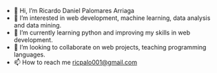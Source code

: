 - 👋 Hi, I’m Ricardo Daniel Palomares Arriaga
- 👀 I’m interested in web development, machine learning, data analysis and data mining.
- 🌱 I’m currently learning python and improving my skills in web development.
- 💞️ I’m looking to collaborate on web projects, teaching programming languages.
- 📫 How to reach me 
      ricpalo001@gmail.com

<!---
Ricpalo/Ricpalo is a ✨ special ✨ repository because its `README.md` (this file) appears on your GitHub profile.
You can click the Preview link to take a look at your changes.
--->
